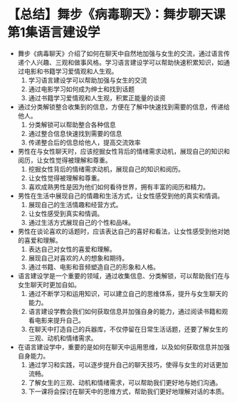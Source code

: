 # 【总结】舞步《病毒聊天》：舞步聊天课第1集语言建设学

-   舞步《病毒聊天》介绍了如何在聊天中自然地加强与女生的交流，通过语言传递个人兴趣、三观和做事风格。学习语言建设学可以帮助快速积累知识，如通过电影和书籍学习爱情观和人生观。
    1.  学习语言建设学可以帮助加强与女生的交流
    2.  通过电影学习如何成为绅士和找到话题
    3.  通过书籍学习爱情观和人生观，积累正能量的谈资
-   通过分类解锁整合收集到的信息，方便在了解中快速找到需要的信息，传递给他人。
    1.  分类解锁可以帮助整合各种信息
    2.  通过整合信息快速找到需要的信息
    3.  传递整合后的信息给他人，提高交流效率
-   男性在与女性聊天时，应该挖掘女性背后的情绪需求动机，展现自己的知识和阅历，让女性觉得被理解和尊重。
    1.  挖掘女性背后的情绪需求动机，展现自己的知识和阅历。
    2.  让女性觉得被理解和尊重。
    3.  喜欢成熟男性是因为他们如何看待世界，拥有丰富的阅历和精力。
-   男性在生活中展现自己的情趣和生活方式，让女性感受到他的真实和情调。
    1.  展现自己的生活情趣和经营方式。
    2.  让女性感受到真实和情调。
    3.  通过生活方式展现自己的个性和品味。
-   男性在谈论喜欢的话题时，应该表达自己的喜好和看法，让女性感受到他对她的喜爱和理解。
    1.  表达自己对女性的喜爱和理解。
    2.  展现自己对喜欢的人的想象和期待。
    3.  通过书籍、电影和音频塑造自己的形象和人格。
-   语言建设学是一个重要的领域，通过收集信息、分类解锁，可以帮助我们在与女生聊天时更加自如。
    1.  通过不断学习和运用知识，可以建立自己的思维体系，提升与女生聊天的能力。
    2.  语言建设学教会我们如何获取信息并加强自身的能力，通过阅读书籍和观看电影来提升自己。
    3.  在聊天中打造自己的兵器库，不仅停留在日常生活话题，还要了解女生的三观、动机和情绪需求。
-   在语言建设学中，重要的是如何在聊天中运用思维，以及如何获取信息并加强自身能力。
    1.  通过学习和实践，可以逐步提升自己的聊天技巧，使得与女生的对话更加流畅。
    2.  了解女生的三观、动机和情绪需求，可以帮助我们更好地与她们沟通。
    3.  下一课将会探讨在聊天中的思维方式，帮助我们更好地理解对话的本质。